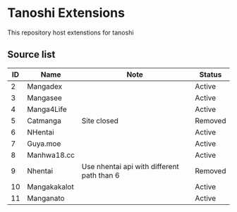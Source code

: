 # Tanoshi Extensions
This repository host extenstions for tanoshi

## Source list
| ID  | Name         | Note                                       | Status  |
| --- | ------------ | ------------------------------------------ | ------- |
| 2   | Mangadex     |                                            | Active  |
| 3   | Mangasee     |                                            | Active  |
| 4   | Manga4Life   |                                            | Active  |
| 5   | Catmanga     | Site closed                                | Removed |
| 6   | NHentai      |                                            | Active  |
| 7   | Guya.moe     |                                            | Active  |
| 8   | Manhwa18.cc  |                                            | Active  |
| 9   | Nhentai      | Use nhentai api with different path than 6 | Removed |
| 10  | Mangakakalot |                                            | Active  |
| 11  | Manganato    |                                            | Active  |